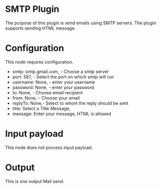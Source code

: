 # SMTP Plugin

The purpose of this plugin is send emails using SMTP servers. The plugin supports sending HTML message.

# Configuration

This node requires configuration.

* smtp: smtp.gmail.com, - Choose a smtp server 
* port: 587, - Select the port on which smtp will run 
* username: None, - enter your username 
* password: None, - enter your password 
* to: None, - Choose email recipient 
* from: None, - Choose your email 
* replyTo: None,- Select to whom the reply should be sent 
* title: Select a Title Message, 
* message: Enter your message, HTML is allowed

# Input payload

This node does not process input payload.

# Output

This is one output Mail send.
